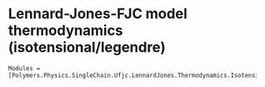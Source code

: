 # Lennard-Jones-FJC model thermodynamics (isotensional/legendre)

```@autodocs
Modules = [Polymers.Physics.SingleChain.Ufjc.LennardJones.Thermodynamics.Isotensional.Legendre]
```
